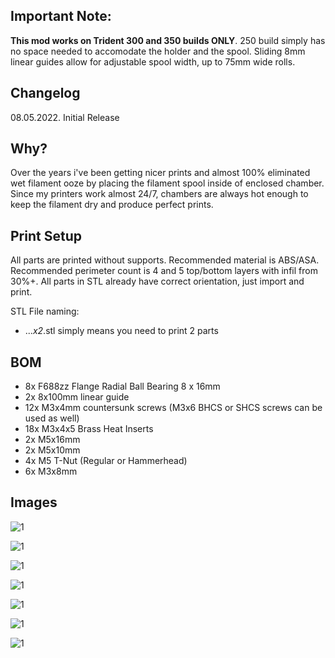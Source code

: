 ## Important Note:
**This mod works on Trident 300 and 350 builds ONLY**. 250 build simply has no space needed to accomodate the holder and the spool.
Sliding 8mm linear guides allow for adjustable spool width, up to 75mm wide rolls.

## Changelog
08.05.2022.
Initial Release

## Why?

Over the years i've been getting nicer prints and almost 100% eliminated wet filament ooze by placing the filament spool inside of enclosed chamber. Since my printers work almost 24/7, chambers are always hot enough to keep the filament dry and produce perfect prints.

## Print Setup

All parts are printed without supports. Recommended material is ABS/ASA. Recommended perimeter count is 4 and 5 top/bottom layers with infil from 30%+. All parts in STL already have correct orientation, just import and print.

STL File naming:
- ..._x2_.stl simply means you need to print 2 parts

## BOM

- 8x F688zz Flange Radial Ball Bearing 8 x 16mm
- 2x 8x100mm linear guide
- 12x M3x4mm countersunk screws (M3x6 BHCS or SHCS screws can be used as well)
- 18x M3x4x5 Brass Heat Inserts
- 2x M5x16mm
- 2x M5x10mm
- 4x M5 T-Nut (Regular or Hammerhead)
- 6x M3x8mm

## Images

![1](/printer_mods/elcrni/Trident_Internal_Spool_Holder/Images/TISP.jpg)

![1](/printer_mods/elcrni/Trident_Internal_Spool_Holder/Images/1.jpg)

![1](/printer_mods/elcrni/Trident_Internal_Spool_Holder/Images/2.jpg)

![1](/printer_mods/elcrni/Trident_Internal_Spool_Holder/Images/3.jpg)

![1](/printer_mods/elcrni/Trident_Internal_Spool_Holder/Images/4.jpg)

![1](/printer_mods/elcrni/Trident_Internal_Spool_Holder/Images/5.jpg)

![1](/printer_mods/elcrni/Trident_Internal_Spool_Holder/Images/6.jpg)


